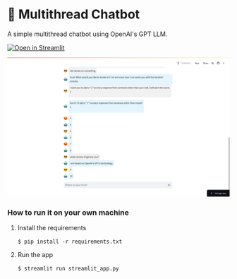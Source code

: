 # 💬 Multithread Chatbot

A simple multithread chatbot using OpenAI's GPT LLM.


[![Open in Streamlit](https://static.streamlit.io/badges/streamlit_badge_black_white.svg)](https://multithread-chatbot.streamlit.app/)


<img src="Screen Shot 2024-08-15 at 6.59.38 PM.png" />

### How to run it on your own machine

1. Install the requirements

   ```
   $ pip install -r requirements.txt
   ```

2. Run the app

   ```
   $ streamlit run streamlit_app.py
   ```
